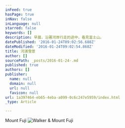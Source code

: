 ```yaml
---
inFeed: true
hasPage: true
inNav: false
inLanguage: null
starred: false
keywords: []
description: 早晨，沿著河岸行走的途中，看見富士山。
datePublished: '2016-01-24T09:02:56.688Z'
dateModified: '2016-01-24T09:02:54.868Z'
title: 河濱雪景
author: []
sourcePath: _posts/2016-01-24-.md
published: true
authors: []
publisher:
  name: null
  domain: null
  url: null
  favicon: null
url: 1a397464-eb65-4eba-a099-0c6c247e5959/index.html
_type: Article

---
```

Mount Fuji
![Walker & Mount Fuji](https://s3-us-west-2.amazonaws.com/the-grid-img/p/bbdf8c86d146723d66ae111dbd8924ff9d1736d3.jpg)